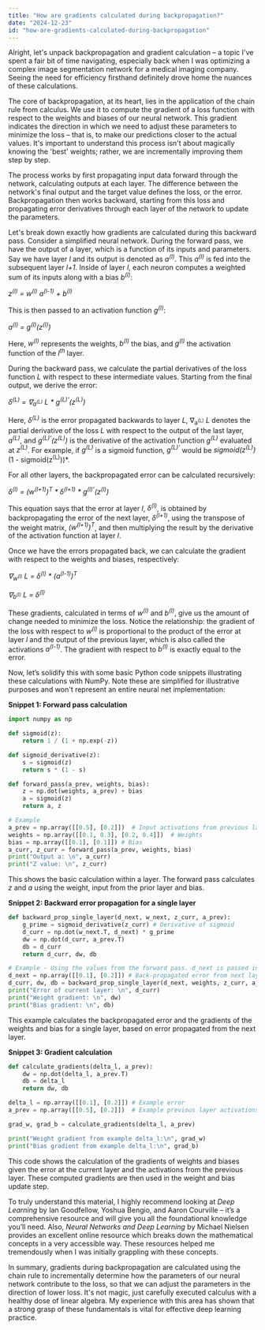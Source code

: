 ```yaml
---
title: "How are gradients calculated during backpropagation?"
date: "2024-12-23"
id: "how-are-gradients-calculated-during-backpropagation"
---
```


Alright, let's unpack backpropagation and gradient calculation – a topic I've spent a fair bit of time navigating, especially back when I was optimizing a complex image segmentation network for a medical imaging company. Seeing the need for efficiency firsthand definitely drove home the nuances of these calculations.

The core of backpropagation, at its heart, lies in the application of the chain rule from calculus. We use it to compute the gradient of a loss function with respect to the weights and biases of our neural network. This gradient indicates the direction in which we need to adjust these parameters to minimize the loss – that is, to make our predictions closer to the actual values. It's important to understand this process isn't about magically knowing the 'best' weights; rather, we are incrementally improving them step by step.

The process works by first propagating input data forward through the network, calculating outputs at each layer. The difference between the network's final output and the target value defines the loss, or the error. Backpropagation then works backward, starting from this loss and propagating error derivatives through each layer of the network to update the parameters.

Let's break down exactly how gradients are calculated during this backward pass. Consider a simplified neural network. During the forward pass, we have the output of a layer, which is a function of its inputs and parameters. Say we have layer *l* and its output is denoted as *a<sup>(l)</sup>*. This *a<sup>(l)</sup>* is fed into the subsequent layer *l+1*. Inside of layer *l*, each neuron computes a weighted sum of its inputs along with a bias *b<sup>(l)</sup>*:

*z<sup>(l)</sup> = w<sup>(l)</sup> a<sup>(l-1)</sup> + b<sup>(l)</sup>*

This is then passed to an activation function *g<sup>(l)</sup>*:

*a<sup>(l)</sup> = g<sup>(l)</sup>(z<sup>(l)</sup>)*

Here, *w<sup>(l)</sup>* represents the weights, *b<sup>(l)</sup>* the bias, and *g<sup>(l)</sup>* the activation function of the *l<sup>th</sup>* layer.

During the backward pass, we calculate the partial derivatives of the loss function *L* with respect to these intermediate values. Starting from the final output, we derive the error:

*δ<sup>(L)</sup> = ∇<sub>a<sup>(L)</sup></sub> L * g<sup>(L)'</sup>(z<sup>(L)</sup>)*

Here, *δ<sup>(L)</sup>* is the error propagated backwards to layer *L*, ∇<sub>a<sup>(L)</sup></sub> *L* denotes the partial derivative of the loss *L* with respect to the output of the last layer, *a<sup>(L)</sup>*, and *g<sup>(L)'</sup>(z<sup>(L)</sup>)* is the derivative of the activation function *g<sup>(L)</sup>* evaluated at *z<sup>(L)</sup>*. For example, if *g<sup>(L)</sup>* is a sigmoid function, *g<sup>(L)'</sup>* would be *sigmoid(z<sup>(L)</sup>)*(1 - sigmoid(z<sup>(L)</sup>))*.

For all other layers, the backpropagated error can be calculated recursively:

*δ<sup>(l)</sup> = (w<sup>(l+1)</sup>)<sup>T</sup> * δ<sup>(l+1)</sup> * g<sup>(l)'</sup>(z<sup>(l)</sup>)*

This equation says that the error at layer *l*, *δ<sup>(l)</sup>*, is obtained by backpropagating the error of the next layer, *δ<sup>(l+1)</sup>*, using the transpose of the weight matrix, *(w<sup>(l+1)</sup>)<sup>T</sup>*, and then multiplying the result by the derivative of the activation function at layer *l*.

Once we have the errors propagated back, we can calculate the gradient with respect to the weights and biases, respectively:

*∇<sub>w<sup>(l)</sup></sub> L = δ<sup>(l)</sup> * (a<sup>(l-1)</sup>)<sup>T</sup>*

*∇<sub>b<sup>(l)</sup></sub> L = δ<sup>(l)</sup>*

These gradients, calculated in terms of *w<sup>(l)</sup>* and *b<sup>(l)</sup>*, give us the amount of change needed to minimize the loss. Notice the relationship: the gradient of the loss with respect to *w<sup>(l)</sup>* is proportional to the product of the error at layer *l* and the output of the previous layer, which is also called the activations *a<sup>(l-1)</sup>*. The gradient with respect to *b<sup>(l)</sup>* is exactly equal to the error.

Now, let’s solidify this with some basic Python code snippets illustrating these calculations with NumPy. Note these are simplified for illustrative purposes and won't represent an entire neural net implementation:

**Snippet 1: Forward pass calculation**

```python
import numpy as np

def sigmoid(z):
    return 1 / (1 + np.exp(-z))

def sigmoid_derivative(z):
    s = sigmoid(z)
    return s * (1 - s)

def forward_pass(a_prev, weights, bias):
    z = np.dot(weights, a_prev) + bias
    a = sigmoid(z)
    return a, z

# Example
a_prev = np.array([[0.5], [0.2]])  # Input activations from previous layer
weights = np.array([[0.1, 0.3], [0.2, 0.4]])  # Weights
bias = np.array([[0.1], [0.1]]) # Bias
a_curr, z_curr = forward_pass(a_prev, weights, bias)
print("Output a: \n", a_curr)
print("Z value: \n", z_curr)
```

This shows the basic calculation within a layer. The forward pass calculates *z* and *a* using the weight, input from the prior layer and bias.

**Snippet 2: Backward error propagation for a single layer**

```python
def backward_prop_single_layer(d_next, w_next, z_curr, a_prev):
    g_prime = sigmoid_derivative(z_curr) # Derivative of sigmoid
    d_curr = np.dot(w_next.T, d_next) * g_prime
    dw = np.dot(d_curr, a_prev.T)
    db = d_curr
    return d_curr, dw, db

# Example - Using the values from the forward pass. d_next is passed in
d_next = np.array([[0.1], [0.2]]) # Back-propagated error from next layer
d_curr, dw, db = backward_prop_single_layer(d_next, weights, z_curr, a_prev)
print("Error of current layer: \n", d_curr)
print("Weight gradient: \n", dw)
print("Bias gradient: \n", db)
```

This example calculates the backpropagated error and the gradients of the weights and bias for a single layer, based on error propagated from the next layer.

**Snippet 3: Gradient calculation**

```python
def calculate_gradients(delta_l, a_prev):
    dw = np.dot(delta_l, a_prev.T)
    db = delta_l
    return dw, db

delta_l = np.array([[0.1], [0.2]]) # Example error
a_prev = np.array([[0.5], [0.2]])  # Example previous layer activations

grad_w, grad_b = calculate_gradients(delta_l, a_prev)

print("Weight gradient from example delta_l:\n", grad_w)
print("Bias gradient from example delta_l:\n", grad_b)

```

This code shows the calculation of the gradients of weights and biases given the error at the current layer and the activations from the previous layer. These computed gradients are then used in the weight and bias update step.

To truly understand this material, I highly recommend looking at *Deep Learning* by Ian Goodfellow, Yoshua Bengio, and Aaron Courville – it’s a comprehensive resource and will give you all the foundational knowledge you’ll need. Also, *Neural Networks and Deep Learning* by Michael Nielsen provides an excellent online resource which breaks down the mathematical concepts in a very accessible way. These resources helped me tremendously when I was initially grappling with these concepts.

In summary, gradients during backpropagation are calculated using the chain rule to incrementally determine how the parameters of our neural network contribute to the loss, so that we can adjust the parameters in the direction of lower loss. It's not magic, just carefully executed calculus with a healthy dose of linear algebra. My experience with this area has shown that a strong grasp of these fundamentals is vital for effective deep learning practice.
